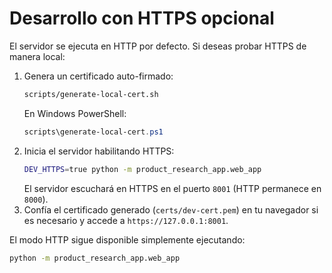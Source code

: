 # Desarrollo con HTTPS opcional

El servidor se ejecuta en HTTP por defecto. Si deseas probar HTTPS de manera local:

1. Genera un certificado auto-firmado:
   ```bash
   scripts/generate-local-cert.sh
   ```
   En Windows PowerShell:
   ```powershell
   scripts\generate-local-cert.ps1
   ```
2. Inicia el servidor habilitando HTTPS:
   ```bash
   DEV_HTTPS=true python -m product_research_app.web_app
   ```
   El servidor escuchará en HTTPS en el puerto `8001` (HTTP permanece en `8000`).
3. Confía el certificado generado (`certs/dev-cert.pem`) en tu navegador si es necesario y accede a
   `https://127.0.0.1:8001`.

El modo HTTP sigue disponible simplemente ejecutando:
```bash
python -m product_research_app.web_app
```
